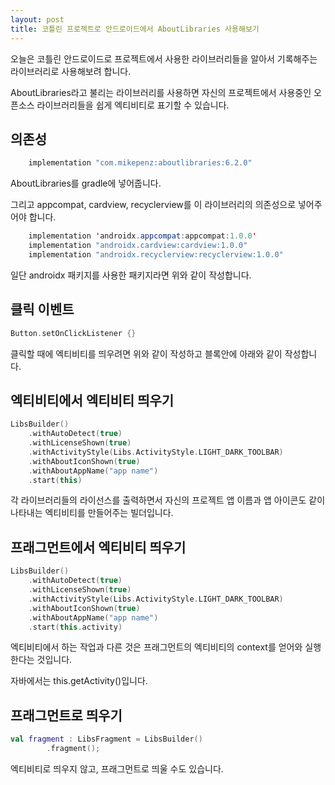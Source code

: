 ```yaml
---
layout: post
title: 코틀린 프로젝트로 안드로이드에서 AboutLibraries 사용해보기
---
```


오늘은 코틀린 안드로이드로 프로젝트에서 사용한 라이브러리들을 알아서 기록해주는 라이브러리로 사용해보려 합니다.

AboutLibraries라고 불리는 라이브러리를 사용하면 자신의 프로젝트에서 사용중인 오픈소스 라이브러리들을 쉽게 엑티비티로 표기할 수 있습니다.

## 의존성

```java
    implementation "com.mikepenz:aboutlibraries:6.2.0"
```

AboutLibraries를 gradle에 넣어줍니다.

그리고 appcompat, cardview, recyclerview를 이 라이브러리의 의존성으로 넣어주어야 합니다.

```java
    implementation 'androidx.appcompat:appcompat:1.0.0'
    implementation "androidx.cardview:cardview:1.0.0"
    implementation "androidx.recyclerview:recyclerview:1.0.0"
```

일단 androidx 패키지를 사용한 패키지라면 위와 같이 작성합니다.

## 클릭 이벤트

```kotlin
Button.setOnClickListener {}
```

클릭할 때에 엑티비티를 띄우려면 위와 같이 작성하고 블록안에 아래와 같이 작성합니다.

## 엑티비티에서 엑티비티 띄우기

```kotlin
LibsBuilder()
    .withAutoDetect(true)
    .withLicenseShown(true)
    .withActivityStyle(Libs.ActivityStyle.LIGHT_DARK_TOOLBAR)
    .withAboutIconShown(true)
    .withAboutAppName("app name")
    .start(this)
```

각 라이브러리들의 라이선스를 출력하면서 자신의 프로젝트 앱 이름과 앱 아이콘도 같이 나타내는 엑티비티를 만들어주는 빌더입니다.

## 프래그먼트에서 엑티비티 띄우기

```kotlin
LibsBuilder()
    .withAutoDetect(true)
    .withLicenseShown(true)
    .withActivityStyle(Libs.ActivityStyle.LIGHT_DARK_TOOLBAR)
    .withAboutIconShown(true)
    .withAboutAppName("app name")
    .start(this.activity)
```

엑티비티에서 하는 작업과 다른 것은 프래그먼트의 엑티비티의 context를 얻어와 실행한다는 것입니다.

자바에서는 this.getActivity()입니다.

## 프래그먼트로 띄우기

```kotlin
val fragment : LibsFragment = LibsBuilder()
        .fragment();
```

엑티비티로 띄우지 않고, 프래그먼트로 띄울 수도 있습니다.
